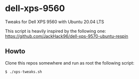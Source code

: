 # dell-xps-9560

Tweaks for Dell XPS 9560 with Ubuntu 20.04 LTS

This script is heavily inspired by the following one: https://github.com/JackHack96/dell-xps-9570-ubuntu-respin

## Howto

Clone this repos somewhere and run as root the following script:

    $ ./xps-tweaks.sh
